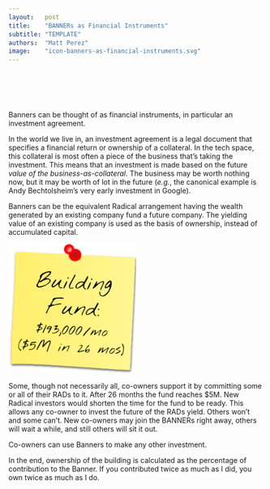 ```yaml
---
layout:   post
title:    "BANNERs as Financial Instruments"
subtitle: "TEMPLATE"
authors:  "Matt Perez"
image:    "icon-banners-as-financial-instruments.svg"
---
```


<div style="display:none;">
 <p><span class="_paradigm">Banner</span>s can be thought of as financial instruments, in particular an investment agreement.</p>
</div>

<h1>&nbsp;</h1>
 <p><span class="_paradigm">Banner</span>s can be thought of as financial instruments, in particular  an investment agreement.</p>
 <p>In the  world we live in, an investment agreement is a legal document that specifies a financial return or ownership of a collateral. In the tech space, this collateral is most often a piece of the business that&rsquo;s taking the investment. This means that an investment is made based on the future <em>value of the business-as-collateral</em>. The business may be worth nothing now, but it may be worth of lot in the future (<em>e.g.</em>, the canonical example is Andy Bechtolsheim&rsquo;s very early investment in Google).</p>
 <p><span class="_paradigm">Banner</span>s can be the equivalent <span class="_paradigm">Radical</span> arrangement having the wealth generated by an existing company fund a future company. The yielding value of an existing company is used as the basis of ownership, instead of accumulated capital.</p>
  <div class="_center">
   <img
    src="/assets/img/pic-banners-as-financial-instruments.svg"
    alt=""
    width="50%">
  </div>
 <p>Some, though not necessarily all, co-owners support it by committing some or all of their <span class="_paradigm">RAD</span>s to it. After 26 months the fund reaches $5M. New <span class="_paradigm">Radical</span> investors would shorten the time for the fund to be ready. This allows any co-owner to invest the future of the <span class="_paradigm">RAD</span>s yield. Others won&rsquo;t and some can&rsquo;t. New co-owners may join the <span class="_paradigm">BANNERs</span> right away, others will wait a while, and still others will sit it out.</p>
 <p>Co-owners can use <span class="_paradigm">Banner</span>s to make any other investment.</p>
 <p>In the end, ownership of the building is calculated as the percentage of contribution to the <span class="_paradigm">Banner</span>. If you contributed twice as much as I did, you own twice as much as I do.</p>
